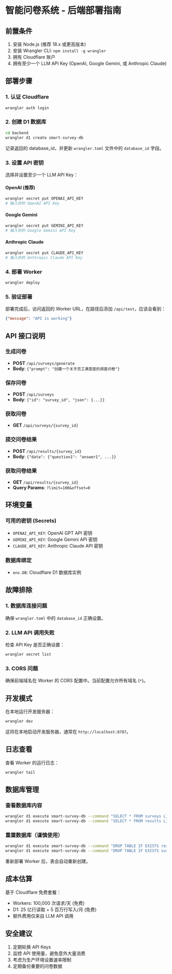 # 智能问卷系统 - 后端部署指南

## 前置条件

1. 安装 Node.js (推荐 18.x 或更高版本)
2. 安装 Wrangler CLI: `npm install -g wrangler`
3. 拥有 Cloudflare 账户
4. 拥有至少一个 LLM API Key (OpenAI, Google Gemini, 或 Anthropic Claude)

## 部署步骤

### 1. 认证 Cloudflare

```bash
wrangler auth login
```

### 2. 创建 D1 数据库

```bash
cd backend
wrangler d1 create smart-survey-db
```

记录返回的 database_id，并更新 `wrangler.toml` 文件中的 `database_id` 字段。

### 3. 设置 API 密钥

选择并设置至少一个 LLM API Key：

#### OpenAI (推荐)
```bash
wrangler secret put OPENAI_API_KEY
# 输入你的 OpenAI API Key
```

#### Google Gemini
```bash
wrangler secret put GEMINI_API_KEY
# 输入你的 Google Gemini API Key
```

#### Anthropic Claude
```bash
wrangler secret put CLAUDE_API_KEY
# 输入你的 Anthropic Claude API Key
```

### 4. 部署 Worker

```bash
wrangler deploy
```

### 5. 验证部署

部署完成后，访问返回的 Worker URL，在路径后添加 `/api/test`，应该会看到：

```json
{"message": "API is working"}
```

## API 接口说明

### 生成问卷
- **POST** `/api/surveys/generate`
- **Body**: `{"prompt": "创建一个关于员工满意度的调查问卷"}`

### 保存问卷
- **POST** `/api/surveys`
- **Body**: `{"id": "survey_id", "json": {...}}`

### 获取问卷
- **GET** `/api/surveys/{survey_id}`

### 提交问卷结果
- **POST** `/api/results/{survey_id}`
- **Body**: `{"data": {"question1": "answer1", ...}}`

### 获取问卷结果
- **GET** `/api/results/{survey_id}`
- **Query Params**: `?limit=100&offset=0`

## 环境变量

### 可用的密钥 (Secrets)
- `OPENAI_API_KEY`: OpenAI GPT API 密钥
- `GEMINI_API_KEY`: Google Gemini API 密钥
- `CLAUDE_API_KEY`: Anthropic Claude API 密钥

### 数据库绑定
- `env.DB`: Cloudflare D1 数据库实例

## 故障排除

### 1. 数据库连接问题
确保 `wrangler.toml` 中的 `database_id` 正确设置。

### 2. LLM API 调用失败
检查 API Key 是否正确设置：
```bash
wrangler secret list
```

### 3. CORS 问题
确保前端域名在 Worker 的 CORS 配置中。当前配置允许所有域名 (`*`)。

## 开发模式

在本地运行开发服务器：

```bash
wrangler dev
```

这将在本地启动开发服务器，通常在 `http://localhost:8787`。

## 日志查看

查看 Worker 的运行日志：

```bash
wrangler tail
```

## 数据库管理

### 查看数据库内容
```bash
wrangler d1 execute smart-survey-db --command "SELECT * FROM surveys LIMIT 10"
wrangler d1 execute smart-survey-db --command "SELECT * FROM results LIMIT 10"
```

### 重置数据库（谨慎使用）
```bash
wrangler d1 execute smart-survey-db --command "DROP TABLE IF EXISTS results"
wrangler d1 execute smart-survey-db --command "DROP TABLE IF EXISTS surveys"
```

重新部署 Worker 后，表会自动重新创建。

## 成本估算

基于 Cloudflare 免费套餐：
- Workers: 100,000 次请求/天 (免费)
- D1: 25 亿行读取 + 5 百万行写入/月 (免费)
- 额外费用仅来自 LLM API 调用

## 安全建议

1. 定期轮换 API Keys
2. 监控 API 使用量，避免意外大量消费
3. 考虑为生产环境设置速率限制
4. 定期备份重要的问卷数据